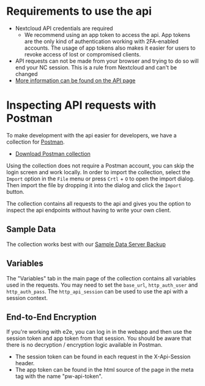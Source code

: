 # Requirements to use the api

- Nextcloud API credentials are required
   - We recommend using an app token to access the api.
     App tokens are the only kind of authentication working with 2FA-enabled accounts.
     The usage of app tokens also makes it easier for users to revoke access of lost or compromised clients.
- API requests can not be made from your browser and trying to do so will end your NC session.
   This is a rule from Nextcloud and can't be changed
- [More information can be found on the API page](../Api#general-notes)

# Inspecting API requests with Postman
To make development with the api easier for developers, we have a collection for [Postman](https://www.postman.com/).

- [Download Postman collection](../_files/postman-collection.json)

Using the collection does not require a Postman account, you can skip the login screen and work locally.
In order to import the collection, select the `Import` option  in the `File` menu or press `Crtl` + `O` to open the import dialog.
Then import the file by dropping it into the dialog and click the `Import` button.

The collection contains all requests to the api and gives you the option to inspect the api endpoints without having to write your own client.

## Sample Data
The collection works best with our [Sample Data Server Backup](./Sample-Data#server-backup)

## Variables
The "Variables" tab in the main page of the collection contains all variables used in the requests.
You may need to set the `base_url`, `http_auth_user` and `http_auth_pass`.
The `http_api_session` can be used to use the api with a session context.

## End-to-End Encryption
If you're working with e2e, you can log in in the webapp and then use the session token and app token from that session.
You should be aware that there is no decryption / encryption logic available in Postman.

 - The session token can be found in each request in the X-Api-Session header.
 - The app token can be found in the html source of the page in the meta tag with the name "pw-api-token".
